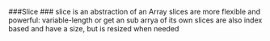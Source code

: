 ###Slice ###
slice is an abstraction of an Array
slices are more flexible and powerful: variable-length or get an sub arrya of its own
slices are also index based and have a size, but is resized when needed
